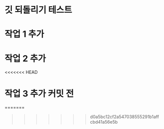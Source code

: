 
# 깃 되돌리기 테스트

# 작업 1 추가

# 작업 2 추가
<<<<<<< HEAD

# 작업 3 추가 커밋 전
=======
>>>>>>> d0a5bc12cf2a547038555291b1affcbd41a56e5b
